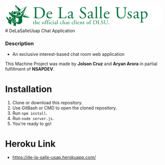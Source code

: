 <img src="public/img/banner.png" alt="De La Salle Usap"/>
# DeLaSalleUsap Chat Application 

### Description
- An exclusive interest-based chat room web application

This Machine Project was made by **Jolson Cruz** and **Aryan Arora** in partial fulfillment of **NSAPDEV**. 

# Installation
1. Clone or download this repository.
2. Use GitBash or CMD to open the cloned repository.
3. Run `npm install`.
4. Run `node server.js`.
5. You're ready to go!

# Heroku Link
- https://de-la-salle-usap.herokuapp.com/

